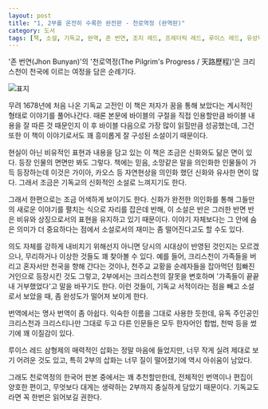 ```yaml
---
layout: post
title: "1, 2부를 온전히 수록한 완전판 - 천로역정 (완역판)"
category: 도서
tags: [책, 소설, 기독교, 완역, 존 번연, 조지 레드, 프레더릭 레드, 루이스 레드, 유성덕, CH북스, 크리스천다이제스트, 서평]
---
```


'존 번연(Jhon Bunyan)'의
'천로역정(The Pilgrim's Progress / 天路歷程)'은
크리스천이 천국에 이르는 여정을 담은 순례기다.

![표지](https://lh3.googleusercontent.com/Yk9IshULaUMv6ifREiPO1W1z7_a0k-hHdbiQ_fMuKLEpcIFY_avkreaVev2i8fHYMqbkE4ENSE7TJA=s480)

무려 1678년에 처음 나온 기독교 고전인 이 책은
저자가 꿈을 통해 보았다는 계시적인 형태로 이야기를 풀어나간다.
때론 본문에 바이블의 구절을 직접 인용할만큼 바이블 내용을 잘 따른 것 때문인지
이 후 바이블 다음으로 가장 많이 읽힐만큼 성공했는데,
그건 또한 이 책이 이야기로서도 꽤 흥미롭게 잘 구성된 소설이기 때문이다.

현실이 아닌 비유적인 표현과 내용을 담고 있는 이 책은
조금은 신화와도 닮은 면이 있다.
등장 인물의 면면만 봐도 그렇다.
책에는 믿음, 소망같은 말을 의인화한 인물들이 가득 등장하는데
이것은 가이아, 카오스 등 자연현상을 의인화 했던 신화와 유사한 면이 많다.
그래서 조금은 기독교의 신화적인 소설로 느껴지기도 한다.

그래서 한편으로는 조금 어색하게 보이기도 한다.
신화가 완전한 의인화를 통해 그들만의 새로운 이야기를 펼치는 식으로 자리를 잡은데 반해,
이 소설은 반은 그러한 반면 반은 비유와 상징으로서의 표현을 유지하고 있기 때문이다.
이야기 자체보다는 그 안에 숨은 의미가 더 중요하다는 점에서
소설로서의 재미는 좀 떨어진다고도 할 수도 있다.

의도 자체를 강하게 내비치기 위해선지 아니면 당시의 시대상이 반영된 것인지는 모르겠으나,
무리하거나 이상한 것들도 꽤 찾아볼 수 있다.
예를 들어, 크리스천이 가족들을 버리고 혼자서만 천국을 향해 간다는 것이나,
천주교 교황을 순례자들을 잡아먹던 힘빠진 거인으로 등장시킨 것도 그렇고,
2부에서는 크리스천의 잘못을 변호하며 '가족들이 끝끝내 거부했었다'고 말을 바꾸기도 한다.
이런 것들이, 기독교 서적이라는 점을 빼고 소설로서 보았을 때, 좀 완성도가 떨어져 보이게 한다.

번역에서는 명사 번역이 좀 아쉽다.
익숙한 이름을 그대로 사용한 듯한데,
유독 주인공인 크리스천과 크리스티나만 그대로 두고
다른 인문들은 모두 한자어인 합법, 천박 등을 썼기에 꽤 이질감이 있다.

루이스 레드 삼형제의 매력적인 삽화는 정말 마음에 들었지만,
너무 작게 실려 제대로 보기 어려운 것도 있고,
특히 2부의 삽화는 너무 질이 떨어졌기에 역시 아쉬움이 남았다.

그래도 천로역정의 한국어 판본 중에서는 꽤 추천할만한데,
전체적인 번역이나 편집이 양호한 편이고,
무엇보다 대게는 생략하는 2부까지 충실하게 담았기 때문이다.
기독교도라면 꼭 한번은 읽어보길 권한다.
